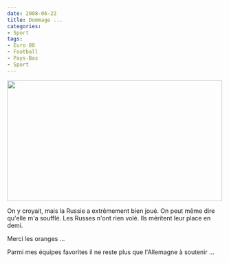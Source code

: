 ```yaml
---
date: 2008-06-22
title: Dommage ...
categories:
- Sport
tags:
- Euro 08
- Football
- Pays-Bas
- Sport
---
```

<img class="alignnone size-medium wp-image-541" title="Erwin Van Der Sar" src="https://dlgjp9x71cipk.cloudfront.net/2008/06/725107_w2-500x281.jpg" alt="" width="500" height="281" />

On y croyait, mais la Russie a extrêmement bien joué. On peut même dire qu'elle m'a soufflé. Les Russes n'ont rien volé. Ils méritent leur place en demi.

Merci les oranges ...

Parmi mes équipes favorites il ne reste plus que l'Allemagne à soutenir ...
